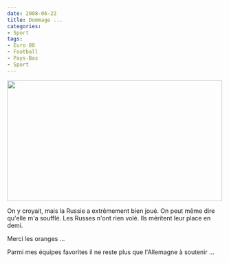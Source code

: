 ```yaml
---
date: 2008-06-22
title: Dommage ...
categories:
- Sport
tags:
- Euro 08
- Football
- Pays-Bas
- Sport
---
```

<img class="alignnone size-medium wp-image-541" title="Erwin Van Der Sar" src="https://dlgjp9x71cipk.cloudfront.net/2008/06/725107_w2-500x281.jpg" alt="" width="500" height="281" />

On y croyait, mais la Russie a extrêmement bien joué. On peut même dire qu'elle m'a soufflé. Les Russes n'ont rien volé. Ils méritent leur place en demi.

Merci les oranges ...

Parmi mes équipes favorites il ne reste plus que l'Allemagne à soutenir ...
